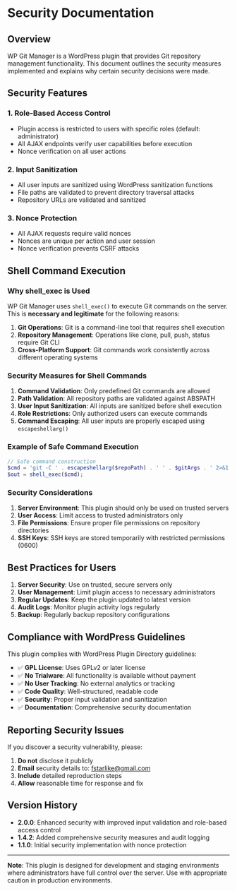 # Security Documentation

## Overview

WP Git Manager is a WordPress plugin that provides Git repository management functionality. This document outlines the security measures implemented and explains why certain security decisions were made.

## Security Features

### 1. Role-Based Access Control
- Plugin access is restricted to users with specific roles (default: administrator)
- All AJAX endpoints verify user capabilities before execution
- Nonce verification on all user actions

### 2. Input Sanitization
- All user inputs are sanitized using WordPress sanitization functions
- File paths are validated to prevent directory traversal attacks
- Repository URLs are validated and sanitized

### 3. Nonce Protection
- All AJAX requests require valid nonces
- Nonces are unique per action and user session
- Nonce verification prevents CSRF attacks

## Shell Command Execution

### Why shell_exec is Used

WP Git Manager uses `shell_exec()` to execute Git commands on the server. This is **necessary and legitimate** for the following reasons:

1. **Git Operations**: Git is a command-line tool that requires shell execution
2. **Repository Management**: Operations like clone, pull, push, status require Git CLI
3. **Cross-Platform Support**: Git commands work consistently across different operating systems

### Security Measures for Shell Commands

1. **Command Validation**: Only predefined Git commands are allowed
2. **Path Validation**: All repository paths are validated against ABSPATH
3. **User Input Sanitization**: All inputs are sanitized before shell execution
4. **Role Restrictions**: Only authorized users can execute commands
5. **Command Escaping**: All user inputs are properly escaped using `escapeshellarg()`

### Example of Safe Command Execution

```php
// Safe command construction
$cmd = 'git -C ' . escapeshellarg($repoPath) . ' ' . $gitArgs . ' 2>&1';
$out = shell_exec($cmd);
```

### Security Considerations

1. **Server Environment**: This plugin should only be used on trusted servers
2. **User Access**: Limit access to trusted administrators only
3. **File Permissions**: Ensure proper file permissions on repository directories
4. **SSH Keys**: SSH keys are stored temporarily with restricted permissions (0600)

## Best Practices for Users

1. **Server Security**: Use on trusted, secure servers only
2. **User Management**: Limit plugin access to necessary administrators
3. **Regular Updates**: Keep the plugin updated to latest version
4. **Audit Logs**: Monitor plugin activity logs regularly
5. **Backup**: Regularly backup repository configurations

## Compliance with WordPress Guidelines

This plugin complies with WordPress Plugin Directory guidelines:

- ✅ **GPL License**: Uses GPLv2 or later license
- ✅ **No Trialware**: All functionality is available without payment
- ✅ **No User Tracking**: No external analytics or tracking
- ✅ **Code Quality**: Well-structured, readable code
- ✅ **Security**: Proper input validation and sanitization
- ✅ **Documentation**: Comprehensive security documentation

## Reporting Security Issues

If you discover a security vulnerability, please:

1. **Do not** disclose it publicly
2. **Email** security details to: fstarlike@gmail.com
3. **Include** detailed reproduction steps
4. **Allow** reasonable time for response and fix

## Version History

- **2.0.0**: Enhanced security with improved input validation and role-based access control
- **1.4.2**: Added comprehensive security measures and audit logging
- **1.1.0**: Initial security implementation with nonce protection

---

**Note**: This plugin is designed for development and staging environments where administrators have full control over the server. Use with appropriate caution in production environments.

